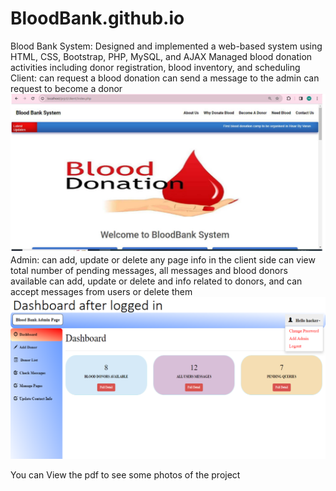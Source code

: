 # BloodBank.github.io
Blood Bank System:
    Designed and implemented a web-based system using HTML, CSS, Bootstrap, PHP, MySQL, and AJAX 
    Managed blood donation activities including donor registration, blood inventory, and scheduling 
Client:
    can request a blood donation
    can send a message to the admin
    can request to become a donor
    ![](client.PNG)
 Admin:
     can add, update or delete any page info in the client side
     can view total number of pending messages, all messages and blood donors available
     can add, update or delete and info related to donors, and can accept messages from users or delete them
![](admin.PNG)

You can View the pdf to see some photos of the project
